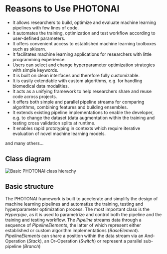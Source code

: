 
# Reasons to Use PHOTONAI
* It allows researchers to build, optimize and evaluate machine learning pipelines with 
  few lines of code.
* It automates the training, optimization and test workflow according to user-defined parameters.
* It offers convenient access to established machine learning toolboxes such as sklearn.
* It facilitates machine learning applications for researchers with little programming experience.
* Users can select and change hyperparameter optimization strategies with simple keywords.
* It is built on clean interfaces and therefore fully customizable.
* It is easily extendable with custom algorithms, e.g. for handling biomedical data modalities.
* It acts as a unifying framework to help researchers share and reuse code across projects. 
* It offers both simple and parallel pipeline streams for comparing algorithms, 
  combining features and building ensembles.
* It extends existing pipeline implementations to enable the developer, e.g. to change the dataset (data augmentation
  within the training and testing cross validation splits at runtime.
* It enables rapid prototyping in contexts which require iterative evaluation of novel machine learning models.

and many others...

## Class diagram
![Basic PHOTONAI class hierachy](https://www.photon-ai.com/static/img/architecture.jpg "PHOTONAI class diagram")

## Basic structure 
The PHOTONAI framework is built to accelerate and simplify the design of machine learning pipelines and automatize the training, testing and hyperparameter optimization process. The most important class is the _Hyperpipe_, as it is used to parametrize and control both the pipeline and the training and testing workflow. The _Pipeline_ streams data through a sequence of _PipelineElements_, the latter of which represent either established or custom algorithm implementations (_BaseElement_). _PipelineElements_ can share a position within the data stream via an And-Operation (_Stack_), an Or-Operation (_Switch_) or represent a parallel sub-pipeline (_Branch_)